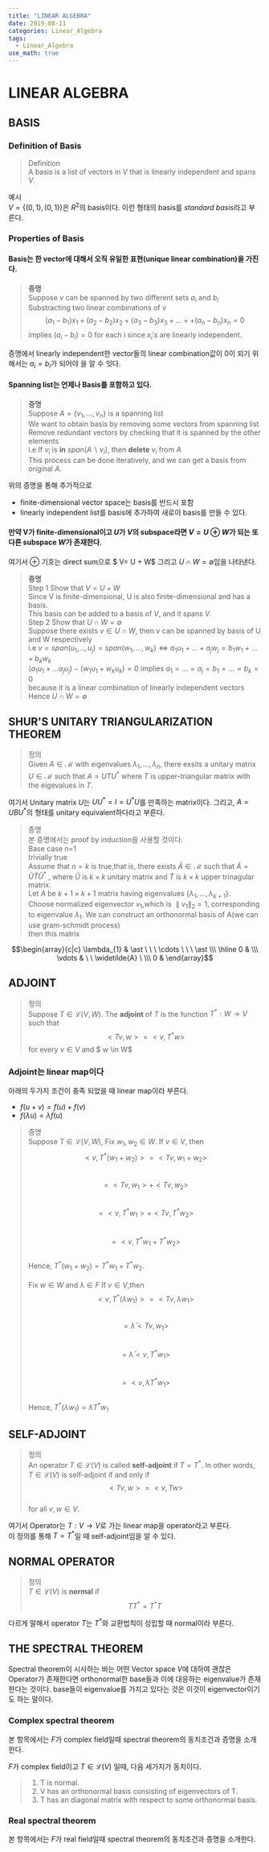 ```yaml
---
title: "LINEAR ALGEBRA"
date: 2019-08-11
categories: Linear_Algebra
tags:
  - Linear_Algebra
use_math: true
---
```


# LINEAR ALGEBRA

## BASIS

### Definition of Basis

  >Definition<br>
  >A basis is a list of vectors in $V$ that is linearly independent and spans $V$.
  
  예시<br>
  $V = \lbrace(0,1),(0,1)\rbrace$은 $R^2$의 basis이다. 이런 형태의 basis를  *standard basis*라고 부른다.

### Properties of Basis

#### Basis는 한 vector에 대해서 오직 유일한 표현(unique linear combination)을 가진다.
  >**증명**<br>
  >Suppose $v$ can be spanned by two different sets ${a_{i}}$ and ${b_{i}}$<br>
  >Substracting two linear combinations of $v$<br>
  >$$(a_{1}-b_{1})x_{1}+(a_{2}-b_{2})x_{2}+(a_{3}-b_{3})x_{3}+...++(a_{n}-b_{n})x_{n} = 0$$
  >implies $(a_{i}-b_{i}) = 0$ for each i since $x_{i}'s$ are linearly independent.

  증명에서 linearly independent한 vector들의 linear combination값이 0이 되기 위해서는 $a_{i} = b_{i}$가 되어야 을 알 수 잇다.

#### Spanning list는 언제나 Basis를 포함하고 있다.
  >**증명**<br>
  >Suppose $A = \lbrace v_{1},...,v_{n} \rbrace$ is a spanning list<br>
  >We want to obtain basis by removing some vectors from spanning list<br>
  >Remove redundant vectors by checking that it is spanned by the other elements <br>
  >i.e If $v_{i}$ is **in** $span(A \backslash v_{i})$, then **delete** $v_{i}$ from $A$ <br>
  >This process can be done iteratively, and we can get a basis from original $A$.
  
  위의 증명을 통해 추가적으로 
  - finite-dimensional vector space는 basis를 반드시 포함
  - linearly independent list를 basis에 추가하여 새로이 basis를 만들 수 있다.
  
#### 만약 V가 finite-dimensional이고 $U$가 $V$의 subspace라면 $V = U \oplus W$가 되는 또다른 subspace $W$가 존재한다.
  여기서 $\oplus$ 기호는 direct sum으로  $ V= U + W$  그리고  $U \cap W = \emptyset$임을 나타낸다.
  
  >**증명**<br>
  >Step 1 Show that $V = U + W$<br>
  >Since V is finite-dimensional, U is also finite-dimensional and has a basis.<br>
  >This basis can be added to a basis of $V$, and it spans $V$.<br>
  >Step 2 Show that $U \cap W = \emptyset$<br>
  >Suppose there exists $v \in U \cap W$, then v can be spanned by basis of U and W respectively<br>
  >i.e $v = span(u_{1},..,u_{j})=span(w_{1},...,w_{k}) \iff a_{1}u_{1}+...+a_{j}w_{j}=b_{1}w_{1}+...+b_{k}w_{k}$<br>
  >$(a_{1}u_{1}+...a_{j}u_{j})-(w_{1}u_{1}+w_{k}u_{k})=0$ implies $a_{1}=...=a_{j}=b_{1}=...=b_{k}=0$<br>
  >because it is a linear combination of linearly independent vectors<br>
  >Hence $U \cap W = \emptyset$
  
## SHUR'S UNITARY TRIANGULARIZATION THEOREM

>정의<br>
>Given $A \in \mathcal{M}$ with eigenvalues $\lambda_{1},...,\lambda_{n}$, there exsits a unitary matrix $U \in \mathcal{M}$ such that $A = UTU^{\ast}$ where $T$ is upper-triangular matrix with the eigevalues in $T$.

여기서 Unitary matrix $U$는 $UU^{\ast} = I = U^{\ast} U$를 만족하는 matrix이다. 그리고, $A = UBU^{\ast}$의 형태를 unitary equivalent하다라고 부른다.

>증명<br>
>본 증명에서는 proof by induction을 사용할 것이다.<br>
>Base case n=1<br>
>trivially true<br>
>Assume that $n=k$ is true,that is, there exists $\widetilde{A} \in \mathcal{M}$ such that $\widetilde{A} = \widetilde{U}\widetilde{T}\widetilde{U}^{\ast}$ , where $\widetilde{U}$ is $k \times k$ unitary matrix and $\widetilde{T}$ is $k \times k$ upper trinagular matrix.<br>
>Let $A$ be $k+1 \times k+1$ matrix having eigenvalues $\lbrace \lambda_{1},...,\lambda_{k+1} \rbrace$.<br>
>Choose normalized eigenvector $v_{1}$,which is $\parallel v_{1} \parallel_{2} = 1$, corresponding to eigenvalue $\lambda_{1}$. We can construct an orthonormal basis of A(we can use gram-schmidt process)<br>
>then this matrix 


$$\begin{array}{c|c} \lambda_{1} & \ast   \ \ \   \cdots   \ \ \   \ast \\\ \hline 0 &  \\\ \vdots &   \ \ \widetilde{A} \ \\\ 0 & \end{array}$$





## ADJOINT

>정의<br>
>Suppose $T \in \mathcal{L}(V,W)$. The **adjoint** of $T$ is the function $T^{\ast} : W \rightarrow V$ such that
$$<Tv,w> = <v,T^{\ast}w>$$
for every $v \in V$ and $ w \in W$

### Adjoint는 linear map이다
아래의 두가지 조건이 충족 되었을 때 linear map이라 부른다.
 - $f(u+v) = f(u)+f(v)$
 - $f(\lambda u) = \lambda f(u)$
  
>증명<br>
>Suppose $T \in \mathcal{L}(V,W)$, Fix $w_{1},w_{2} \in W$. If $v \in V$, then<br>
$$<v,T^{\ast}(w_{1}+w_{2})>=<Tv,w_{1}+w_{2}>$$<br>
$$= <Tv,w_{1}>+<Tv,w_{2}>$$<br>
$$= <v,T^{\ast}w_{1}>+<Tv,T^{\ast}w_{2}>$$<br>
$$= <v,T^{\ast}w_{1}+T^{\ast}w_{2}>$$<br>
Hence, $T^{\ast}(w_{1}+w_{2}) = T^{\ast}w_{1}+T^{\ast}w_{2}.$<br><br>
Fix $w \in W$ and $\lambda \in F$ If $v \in V$,then<br>
$$<v,T^{\ast}({\lambda}w_{1})> = <Tv,{\lambda}w_{1}>$$<br>
$$ = \bar\lambda<Tv,w_{1}>$$<br>
$$ = \bar\lambda<v,T^{\ast}w_{1}>$$<br>
$$ = <v,{\lambda}T^{\ast}w_{1}>$$<br>
Hence, $T^{\ast}({\lambda}w_{1}) = {\lambda}T^{\ast}w_{1}$


## SELF-ADJOINT
>정의<br>
>An operator $T \in \mathcal{L}(V)$ is called **self-adjoint** if $T = T^{\ast}$. In other words,<br>
$T \in \mathcal{L}(V)$ is self-adjoint if and only if<br>
$$<Tv,w>=<v,Tw>$$<br>
for all $v,w \in V.$

여기서
Operator는 $T:V \rightarrow V$로 가는 linear map을 operator라고 부른다.<br>
이 정의를 통해 $T=T^{\ast}$일 때 self-adjoint임을 알 수 있다.

## NORMAL OPERATOR
>정의<br>
$T \in \mathcal{L}(V)$ is **normal** if<br>
$$TT^{\ast}=T^{\ast}T$$

다르게 말해서 operator $T$는 $T^{\ast}$와 교환법칙이 성립할 때 normal이라 부른다.

## THE SPECTRAL THEOREM

Spectral theorem이 시사하는 바는 어떤 Vector space $V$에 대하여 괜찮은 Operator가 존재한다면 orthonormal한 base들과 이에 대응하는 eigenvalue가 존재한다는 것이다. base들이 eigenvalue를 가지고 있다는 것은 이것이 eigenvector이기도 하는 말이다.

### Complex spectral theorem

본 항목에서는 $F$가 complex field일때 spectral theorem의 동치조건과 증명을 소개한다.

$F$가 complex field이고 $T \in \mathcal{L}(V)$ 일때, 다음 세가지가 동치이다.
>1. T is normal.
>2. V has an orthonormal basis consisting of eigenvectors of T.
>3. T has an diagonal matrix with respect to some orthonormal basis.

### Real spectral theorem

본 항목에서는 $F$가 real field일때 spectral theorem의 동치조건과 증명을 소개한다.

